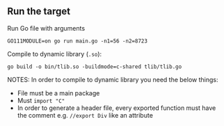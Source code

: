 ## Run the target

Run Go file with arguments
```
GO111MODULE=on go run main.go -n1=56 -n2=8723
```

Compile to dynamic library (`.so`):
```
go build -o bin/tlib.so -buildmode=c-shared tlib/tlib.go
```

NOTES: In order to compile to dynamic library you need the below things:
- File must be a main package 
- Must `import "C"`
- In order to generate a header file, every exported function must have the comment e.g. `//export Div` like an attribute